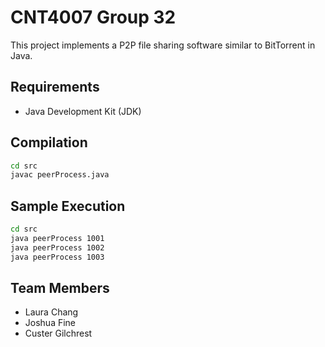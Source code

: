 # CNT4007 Group 32
This project implements a P2P file sharing software similar to BitTorrent in Java.

## Requirements
- Java Development Kit (JDK)

## Compilation
```bash
cd src
javac peerProcess.java
```

## Sample Execution
```bash
cd src
java peerProcess 1001
java peerProcess 1002
java peerProcess 1003
```

## Team Members
- Laura Chang
- Joshua Fine
- Custer Gilchrest
